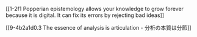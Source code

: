 [[1-2f1 Popperian epistemology allows your knowledge to grow forever because it is digital. It can fix its errors by rejecting bad ideas]]

[[9-4b2a1d0.3 The essence of analysis is articulation - 分析の本質は分節]]